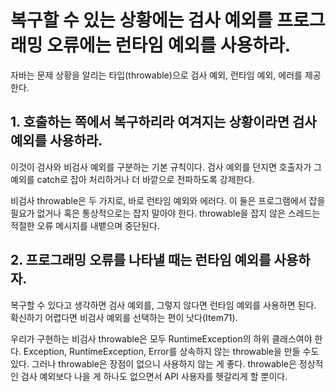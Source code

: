 # 복구할 수 있는 상황에는 검사 예외를 프로그래밍 오류에는 런타임 예외를 사용하라.
자바는 문제 상황을 알리는 타입(throwable)으로 검사 예외, 런타임 예외, 에러를 제공한다.
## 1. 호출하는 쪽에서 복구하리라 여겨지는 상황이라면 검사 예외를 사용하라.
이것이 검사와 비검사 예외를 구분하는 기본 규칙이다. 
검사 예외를 던지면 호출자가 그 예외를 catch로 잡아 처리하거나 더 바깥으로 전파하도록 강제한다. 

비검사 throwable은 두 가지로, 바로 런타임 예외와 에러다. 
이 둘은 프로그램에서 잡을 필요가 없거나 혹은 통상적으로는 잡지 말아야 한다. 
throwable을 잡지 않은 스레드는 적절한 오류 메시지를 내뱉으며 중단된다.

## 2. 프로그래밍 오류를 나타낼 때는 런타임 예외를 사용하자.
복구할 수 있다고 생각하면 검사 예외를, 그렇지 않다면 런타임 예외를 사용하면 된다. 
확신하기 어렵다면 비검사 예외를 선택하는 편이 낫다(Item71).  

우리가 구현하는 비검사 throwable은 모두 RuntimeException의 하위 클래스여야 한다. 
Exception, RuntimeException, Error를 상속하지 않는 throwable을 만들 수도 있다. 
그러나 throwable은 장점이 없으니 사용하지 않는 게 좋다.
throwable은 정상적인 검사 예외보다 나을 게 하나도 없으면서 API 사용자를 헷갈리게 할 뿐이다.